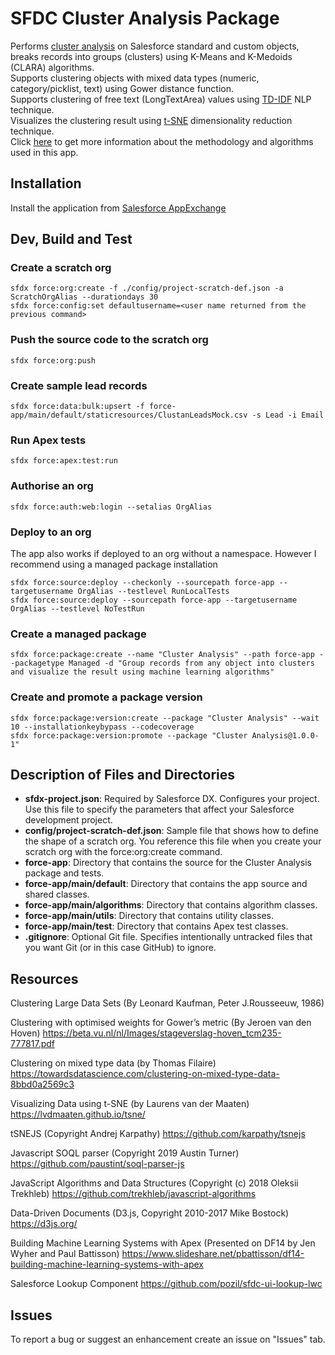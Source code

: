 # SFDC Cluster Analysis Package
Performs [cluster analysis](https://en.wikipedia.org/wiki/Cluster_analysis) on Salesforce standard and custom objects, breaks records into groups (clusters) using K-Means and K-Medoids (CLARA) algorithms.<br/>
Supports clustering objects with mixed data types (numeric, category/picklist, text) using Gower distance function.<br/>
Supports clustering of free text (LongTextArea) values using [TD-IDF](https://en.wikipedia.org/wiki/Tf%E2%80%93idf) NLP technique.<br/>
Visualizes the clustering result using [t-SNE](https://en.wikipedia.org/wiki/T-distributed_stochastic_neighbor_embedding) dimensionality reduction technique.<br/>
Click [here](../../wiki/Cluster-Analysis-in-Salesforce) to get more information about the methodology and algorithms used in this app.

## Installation
Install the application from [Salesforce AppExchange](https://appexchange.salesforce.com/appxListingDetail?listingId=a0N3A00000G11fzUAB)

## Dev, Build and Test

### Create a scratch org
```
sfdx force:org:create -f ./config/project-scratch-def.json -a ScratchOrgAlias --durationdays 30
sfdx force:config:set defaultusername=<user name returned from the previous command>
```

### Push the source code to the scratch org
```
sfdx force:org:push
```

### Create sample lead records
```
sfdx force:data:bulk:upsert -f force-app/main/default/staticresources/ClustanLeadsMock.csv -s Lead -i Email
```

### Run Apex tests
```
sfdx force:apex:test:run
```

### Authorise an org
```
sfdx force:auth:web:login --setalias OrgAlias
```

### Deploy to an org
The app also works if deployed to an org without a namespace. However I recommend using a managed package installation
```
sfdx force:source:deploy --checkonly --sourcepath force-app --targetusername OrgAlias --testlevel RunLocalTests
sfdx force:source:deploy --sourcepath force-app --targetusername OrgAlias --testlevel NoTestRun
```

### Create a managed package
```
sfdx force:package:create --name "Cluster Analysis" --path force-app --packagetype Managed -d "Group records from any object into clusters and visualize the result using machine learning algorithms"
```

### Create and promote a package version
```
sfdx force:package:version:create --package "Cluster Analysis" --wait 10 --installationkeybypass --codecoverage
sfdx force:package:version:promote --package "Cluster Analysis@1.0.0-1"
```


## Description of Files and Directories
* **sfdx-project.json**: Required by Salesforce DX. Configures your project.  Use this file to specify the parameters that affect your Salesforce development project.
* **config/project-scratch-def.json**: Sample file that shows how to define the shape of a scratch org.  You reference this file when you create your scratch org with the force:org:create command.   
* **force-app**: Directory that contains the source for the Cluster Analysis package and tests.
* **force-app/main/default**: Directory that contains the app source and shared classes.
* **force-app/main/algorithms**: Directory that contains algorithm classes.
* **force-app/main/utils**: Directory that contains utility classes.
* **force-app/main/test**: Directory that contains Apex test classes.
* **.gitignore**:  Optional Git file. Specifies intentionally untracked files that you want Git (or in this case GitHub) to ignore.

## Resources
Clustering Large Data Sets (By Leonard Kaufman, Peter J.Rousseeuw, 1986)

Clustering with optimised weights for Gower’s metric (By Jeroen van den Hoven)
https://beta.vu.nl/nl/Images/stageverslag-hoven_tcm235-777817.pdf

Clustering on mixed type data (by Thomas Filaire)
https://towardsdatascience.com/clustering-on-mixed-type-data-8bbd0a2569c3

Visualizing Data using t-SNE (by Laurens van der Maaten)
https://lvdmaaten.github.io/tsne/

tSNEJS (Copyright Andrej Karpathy)
https://github.com/karpathy/tsnejs

Javascript SOQL parser (Copyright 2019 Austin Turner)
https://github.com/paustint/soql-parser-js

JavaScript Algorithms and Data Structures (Copyright (c) 2018 Oleksii Trekhleb)
https://github.com/trekhleb/javascript-algorithms

Data-Driven Documents (D3.js, Copyright 2010-2017 Mike Bostock)
https://d3js.org/

Building Machine Learning Systems with Apex (Presented on DF14 by Jen Wyher and Paul Battisson)
https://www.slideshare.net/pbattisson/df14-building-machine-learning-systems-with-apex

Salesforce Lookup Component
https://github.com/pozil/sfdc-ui-lookup-lwc

## Issues
To report a bug or suggest an enhancement create an issue on "Issues" tab.